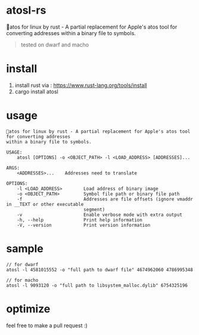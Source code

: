 # atosl-rs

🦀️atos for linux by rust - A partial replacement for Apple's atos tool for converting addresses within a binary file to symbols.


> tested on dwarf and macho

# install

1. install rust via : https://www.rust-lang.org/tools/install
2. cargo install atosl


# usage

```
🦀️atos for linux by rust - A partial replacement for Apple's atos tool for converting addresses
within a binary file to symbols.

USAGE:
    atosl [OPTIONS] -o <OBJECT_PATH> -l <LOAD_ADDRESS> [ADDRESSES]...

ARGS:
    <ADDRESSES>...    Addresses need to translate

OPTIONS:
    -l <LOAD_ADDRESS>        Load address of binary image
    -o <OBJECT_PATH>         Symbol file path or binary file path
    -f                       Addresses are file offsets (ignore vmaddr in __TEXT or other executable
                             segment)
    -v                       Enable verbose mode with extra output
    -h, --help               Print help information
    -V, --version            Print version information
```


# sample 

```
// for dwarf
atosl -l 4581015552 -o "full path to dwarf file" 4674962060 4786995348

// for macho
atosl -l 9093120 -o "full path to libsystem_malloc.dylib" 6754325196 
```

# optimize

feel free to make a pull request :)
